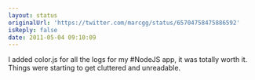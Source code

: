 ```yaml
---
layout: status
originalUrl: 'https://twitter.com/marcgg/status/65704758475886592'
isReply: false
date: 2011-05-04 09:10:09
---
```


I added color.js for all the logs for my #NodeJS app, it was totally worth it. Things were starting to get cluttered and unreadable.
